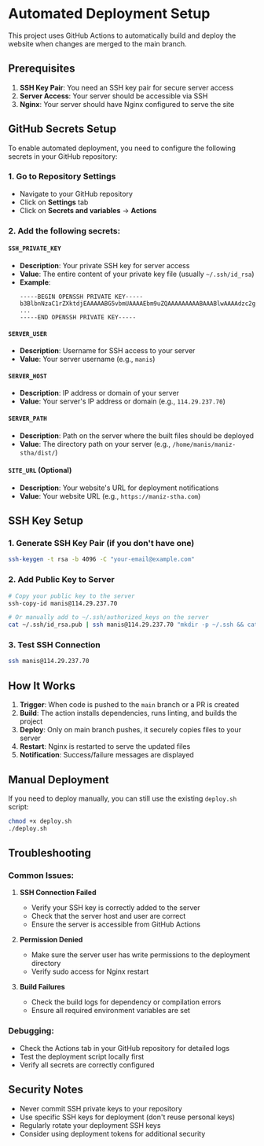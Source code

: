 # Automated Deployment Setup

This project uses GitHub Actions to automatically build and deploy the website when changes are merged to the main branch.

## Prerequisites

1. **SSH Key Pair**: You need an SSH key pair for secure server access
2. **Server Access**: Your server should be accessible via SSH
3. **Nginx**: Your server should have Nginx configured to serve the site

## GitHub Secrets Setup

To enable automated deployment, you need to configure the following secrets in your GitHub repository:

### 1. Go to Repository Settings
- Navigate to your GitHub repository
- Click on **Settings** tab
- Click on **Secrets and variables** → **Actions**

### 2. Add the following secrets:

#### `SSH_PRIVATE_KEY`
- **Description**: Your private SSH key for server access
- **Value**: The entire content of your private key file (usually `~/.ssh/id_rsa`)
- **Example**: 
  ```
  -----BEGIN OPENSSH PRIVATE KEY-----
  b3BlbnNzaC1rZXktdjEAAAAABG5vbmUAAAAEbm9uZQAAAAAAAAABAAABlwAAAAdzc2gtcn
  ...
  -----END OPENSSH PRIVATE KEY-----
  ```

#### `SERVER_USER`
- **Description**: Username for SSH access to your server
- **Value**: Your server username (e.g., `manis`)

#### `SERVER_HOST`
- **Description**: IP address or domain of your server
- **Value**: Your server's IP address or domain (e.g., `114.29.237.70`)

#### `SERVER_PATH`
- **Description**: Path on the server where the built files should be deployed
- **Value**: The directory path on your server (e.g., `/home/manis/maniz-stha/dist/`)

#### `SITE_URL` (Optional)
- **Description**: Your website's URL for deployment notifications
- **Value**: Your website URL (e.g., `https://maniz-stha.com`)

## SSH Key Setup

### 1. Generate SSH Key Pair (if you don't have one)
```bash
ssh-keygen -t rsa -b 4096 -C "your-email@example.com"
```

### 2. Add Public Key to Server
```bash
# Copy your public key to the server
ssh-copy-id manis@114.29.237.70

# Or manually add to ~/.ssh/authorized_keys on the server
cat ~/.ssh/id_rsa.pub | ssh manis@114.29.237.70 "mkdir -p ~/.ssh && cat >> ~/.ssh/authorized_keys"
```

### 3. Test SSH Connection
```bash
ssh manis@114.29.237.70
```

## How It Works

1. **Trigger**: When code is pushed to the `main` branch or a PR is created
2. **Build**: The action installs dependencies, runs linting, and builds the project
3. **Deploy**: Only on main branch pushes, it securely copies files to your server
4. **Restart**: Nginx is restarted to serve the updated files
5. **Notification**: Success/failure messages are displayed

## Manual Deployment

If you need to deploy manually, you can still use the existing `deploy.sh` script:

```bash
chmod +x deploy.sh
./deploy.sh
```

## Troubleshooting

### Common Issues:

1. **SSH Connection Failed**
   - Verify your SSH key is correctly added to the server
   - Check that the server host and user are correct
   - Ensure the server is accessible from GitHub Actions

2. **Permission Denied**
   - Make sure the server user has write permissions to the deployment directory
   - Verify sudo access for Nginx restart

3. **Build Failures**
   - Check the build logs for dependency or compilation errors
   - Ensure all required environment variables are set

### Debugging:
- Check the Actions tab in your GitHub repository for detailed logs
- Test the deployment script locally first
- Verify all secrets are correctly configured

## Security Notes

- Never commit SSH private keys to your repository
- Use specific SSH keys for deployment (don't reuse personal keys)
- Regularly rotate your deployment SSH keys
- Consider using deployment tokens for additional security 